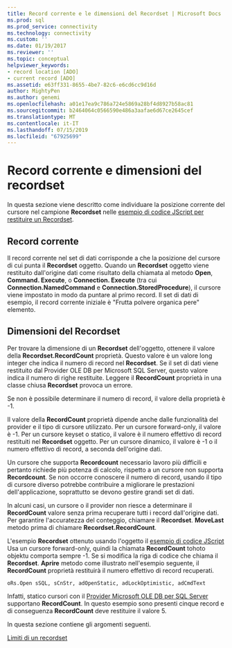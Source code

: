 ```yaml
---
title: Record corrente e le dimensioni del Recordset | Microsoft Docs
ms.prod: sql
ms.prod_service: connectivity
ms.technology: connectivity
ms.custom: ''
ms.date: 01/19/2017
ms.reviewer: ''
ms.topic: conceptual
helpviewer_keywords:
- record location [ADO]
- current record [ADO]
ms.assetid: e63ff331-8655-4be7-82c6-e6cd6cc9d16d
author: MightyPen
ms.author: genemi
ms.openlocfilehash: a01e17ea9c786a724e5869a28bf4d8927b58ac81
ms.sourcegitcommit: b2464064c0566590e486a3aafae6d67ce2645cef
ms.translationtype: MT
ms.contentlocale: it-IT
ms.lasthandoff: 07/15/2019
ms.locfileid: "67925699"
---
```

# <a name="current-record-and-size-of-recordset"></a>Record corrente e dimensioni del recordset
In questa sezione viene descritto come individuare la posizione corrente del cursore nel campione **Recordset** nelle [esempio di codice JScript per restituire un Recordset](../../../ado/guide/data/jscript-code-example-to-return-a-recordset.md).  
  
## <a name="current-record"></a>Record corrente  
 Il record corrente nel set di dati corrisponde a che la posizione del cursore di cui punta il **Recordset** oggetto. Quando un **Recordset** oggetto viene restituito dall'origine dati come risultato della chiamata al metodo **Open**, **Command. Execute**, o **Connection. Execute**  (tra cui **Connection.NamedCommand** e **Connection.StoredProcedure**), il cursore viene impostato in modo da puntare al primo record. Il set di dati di esempio, il record corrente iniziale è "Frutta polvere organica pere" elemento.  
  
## <a name="size-of-recordset"></a>Dimensioni del Recordset  
 Per trovare la dimensione di un **Recordset** dell'oggetto, ottenere il valore della **Recordset.RecordCount** proprietà. Questo valore è un valore long integer che indica il numero di record nel **Recordset**. Se il set di dati viene restituito dal Provider OLE DB per Microsoft SQL Server, questo valore indica il numero di righe restituite. Leggere il **RecordCount** proprietà in una classe chiusa **Recordset** provoca un errore.  
  
 Se non è possibile determinare il numero di record, il valore della proprietà è -1.  
  
 Il valore della **RecordCount** proprietà dipende anche dalle funzionalità del provider e il tipo di cursore utilizzato. Per un cursore forward-only, il valore è -1. Per un cursore keyset o statico, il valore è il numero effettivo di record restituiti nel **Recordset** oggetto. Per un cursore dinamico, il valore è -1 o il numero effettivo di record, a seconda dell'origine dati.  
  
 Un cursore che supporta **Recordcount** necessario lavoro più difficili e pertanto richiede più potenza di calcolo, rispetto a un cursore non supporta **Recordcount**. Se non occorre conoscere il numero di record, usando il tipo di cursore diverso potrebbe contribuire a migliorare le prestazioni dell'applicazione, soprattutto se devono gestire grandi set di dati.  
  
 In alcuni casi, un cursore o il provider non riesce a determinare il **RecordCount** valore senza prima recuperare tutti i record dall'origine dati. Per garantire l'accuratezza del conteggio, chiamare il **Recordset**. **MoveLast** metodo prima di chiamare **Recordset.RecordCount**.  
  
 L'esempio **Recordset** ottenuto usando l'oggetto il [esempio di codice JScript](../../../ado/guide/data/jscript-code-example-to-return-a-recordset.md) Usa un cursore forward-only, quindi la chiamata **RecordCount** tohoto objektu comporta sempre -1. Se si modifica la riga di codice che chiama il **Recordset**. **Aprire** metodo come illustrato nell'esempio seguente, il **RecordCount** proprietà restituirà il numero effettivo di record recuperati.  
  
```  
oRs.Open sSQL, sCnStr, adOpenStatic, adLockOptimistic, adCmdText   
```  
  
 Infatti, statico cursori con il [Provider Microsoft OLE DB per SQL Server](../../../ado/guide/appendixes/microsoft-ole-db-provider-for-sql-server.md) supportano **RecordCount**. In questo esempio sono presenti cinque record e di conseguenza **RecordCount** deve restituire il valore 5.  
  
 In questa sezione contiene gli argomenti seguenti.  
  
 [Limiti di un recordset](../../../ado/guide/data/boundaries-of-a-recordset.md)
